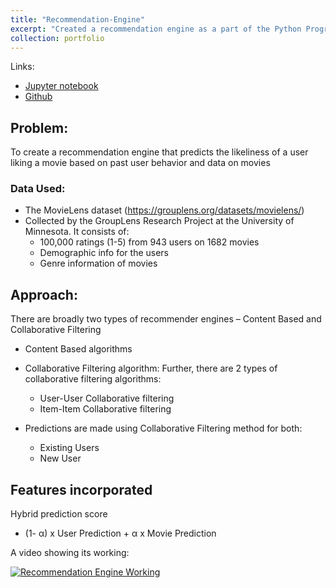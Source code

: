 ```yaml
---
title: "Recommendation-Engine"
excerpt: "Created a recommendation engine as a part of the Python Programming course at NC State"
collection: portfolio
---
```


Links:
* [Jupyter notebook](https://bit.ly/2ILJYcL)
* [Github](https://github.com/SatyajitNarayanan/Recommendation-Engine)

## Problem:
To create a recommendation engine that predicts the likeliness of a user liking a movie based on past user behavior and data on movies

### Data Used:
* The MovieLens dataset (https://grouplens.org/datasets/movielens/)
* Collected by the GroupLens Research Project at the University of Minnesota. It consists of:
  * 100,000 ratings (1-5) from 943 users on 1682 movies
  * Demographic info for the users
  * Genre information of movies

## Approach:
There are broadly two types of recommender engines – Content Based and Collaborative Filtering
* Content Based algorithms 
* Collaborative Filtering algorithm: Further, there are 2 types of collaborative filtering algorithms:
  * User-User Collaborative filtering 
  * Item-Item Collaborative filtering

* Predictions are made using Collaborative Filtering method for both:
  * Existing Users
  * New User

## Features incorporated

Hybrid prediction score
* (1- α) x User Prediction + α x Movie Prediction

A video showing its working:

[![Recommendation Engine Working](http://img.youtube.com/vi/gARLtNfgFmQ/0.jpg)](https://www.youtube.com/embed/gARLtNfgFmQ)
